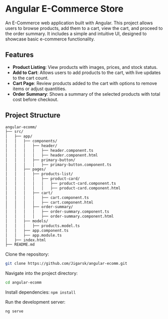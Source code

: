 # Angular E-Commerce Store

An E-Commerce web application built with Angular. This project allows users to browse products, add them to a cart, view the cart, and proceed to the order summary. It includes a simple and intuitive UI, designed to showcase basic e-commerce functionality.

## Features

- **Product Listing**: View products with images, prices, and stock status.
- **Add to Cart**: Allows users to add products to the cart, with live updates to the cart count.
- **Cart Page**: Review products added to the cart with options to remove items or adjust quantities.
- **Order Summary**: Shows a summary of the selected products with total cost before checkout.

## Project Structure

```bash
angular-ecomm/
├── src/
│   ├── app/
│   │   ├── components/
│   │   │   ├── header/
│   │   │   │   ├── header.component.ts
│   │   │   │   ├── header.component.html
│   │   │   ├── primary-button/
│   │   │   │   ├── primary-button.component.ts
│   │   ├── pages/
│   │   │   ├── products-list/
│   │   │   │   ├── product-card/
│   │   │   │   │   ├── product-card.component.ts
│   │   │   │   │   ├── product-card.component.html
│   │   │   ├── cart/
│   │   │   │   ├── cart.component.ts
│   │   │   │   ├── cart.component.html
│   │   │   ├── order-summary/
│   │   │   │   ├── order-summary.component.ts
│   │   │   │   ├── order-summary.component.html
│   │   ├── models/
│   │   │   ├── products.model.ts
│   │   ├── app.component.ts
│   │   ├── app.module.ts
│   ├── index.html
├── README.md
```

Clone the repository:
```bash
git clone https://github.com/Jigarsk/angular-ecomm.git
```

Navigate into the project directory:
```bash
cd angular-ecomm
```

Install dependencies:
```npm install```

Run the development server:
```bash 
ng serve
```


